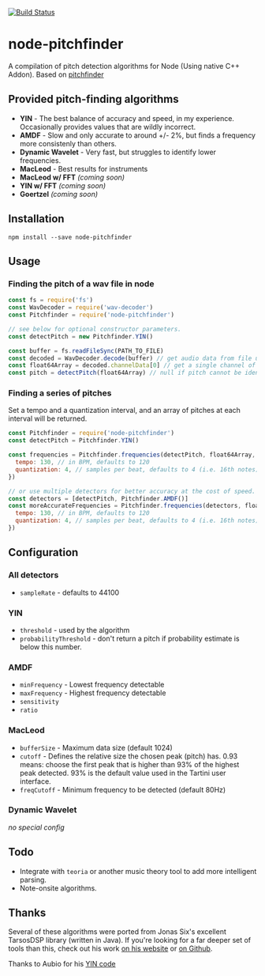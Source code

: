 [![Build Status](https://travis-ci.org/peterkhayes/pitchfinder.svg?branch=master)](https://travis-ci.org/cristovao-trevisan/node-pitchfinder)  
# node-pitchfinder
A compilation of pitch detection algorithms for Node (Using native C++ Addon).
Based on [pitchfinder](https://github.com/peterkhayes/pitchfinder)

## Provided pitch-finding algorithms
- **YIN** - The best balance of accuracy and speed, in my experience.  Occasionally provides values that are wildly incorrect.
- **AMDF** - Slow and only accurate to around +/- 2%, but finds a frequency more consistenly than others.
- **Dynamic Wavelet** - Very fast, but struggles to identify lower frequencies.
- **MacLeod** - Best results for instruments
- **MacLeod w/ FFT** *(coming soon)*
- **YIN w/ FFT** *(coming soon)*
- **Goertzel** *(coming soon)*

## Installation
`npm install --save node-pitchfinder`

## Usage

### Finding the pitch of a wav file in node
```javascript
const fs = require('fs')
const WavDecoder = require('wav-decoder')
const Pitchfinder = require('node-pitchfinder')

// see below for optional constructor parameters.
const detectPitch = new Pitchfinder.YIN()

const buffer = fs.readFileSync(PATH_TO_FILE)
const decoded = WavDecoder.decode(buffer) // get audio data from file using `wav-decoder`
const float64Array = decoded.channelData[0] // get a single channel of sound
const pitch = detectPitch(float64Array) // null if pitch cannot be identified
```

### Finding a series of pitches
Set a tempo and a quantization interval, and an array of pitches at each interval will be returned.

```javascript
const Pitchfinder = require('node-pitchfinder')
const detectPitch = Pitchfinder.YIN()

const frequencies = Pitchfinder.frequencies(detectPitch, float64Array, {
  tempo: 130, // in BPM, defaults to 120
  quantization: 4, // samples per beat, defaults to 4 (i.e. 16th notes)
})

// or use multiple detectors for better accuracy at the cost of speed.
const detectors = [detectPitch, Pitchfinder.AMDF()]
const moreAccurateFrequencies = Pitchfinder.frequencies(detectors, float64Array, {
  tempo: 130, // in BPM, defaults to 120
  quantization: 4, // samples per beat, defaults to 4 (i.e. 16th notes)
})
```


## Configuration

### All detectors
- `sampleRate` - defaults to 44100

### YIN
- `threshold` - used by the algorithm
- `probabilityThreshold` - don't return a pitch if probability estimate is below this number.

### AMDF
- `minFrequency` - Lowest frequency detectable
- `maxFrequency` - Highest frequency detectable
- `sensitivity`
- `ratio`

### MacLeod
- `bufferSize` - Maximum data size (default 1024)
- `cutoff` - Defines the relative size the chosen peak (pitch) has. 0.93 means: choose
the first peak that is higher than 93% of the highest peak detected. 93% is the default value used in the Tartini user interface.
- `freqCutoff` - Minimum frequency to be detected (default 80Hz)

### Dynamic Wavelet
*no special config*


## Todo
- Integrate with `teoria` or another music theory tool to add more intelligent parsing.
- Note-onsite algorithms.

## Thanks
Several of these algorithms were ported from Jonas Six's excellent TarsosDSP library (written in Java).  If you're looking for a far deeper set of tools than this, check out his work [on his website](http://tarsos.0110.be/tag/TarsosDSP) or [on Github](https://github.com/JorenSix/TarsosDSP).

Thanks to Aubio for his [YIN code](https://github.com/aubio/aubio/blob/master/src/pitch/pitchyin.c)
